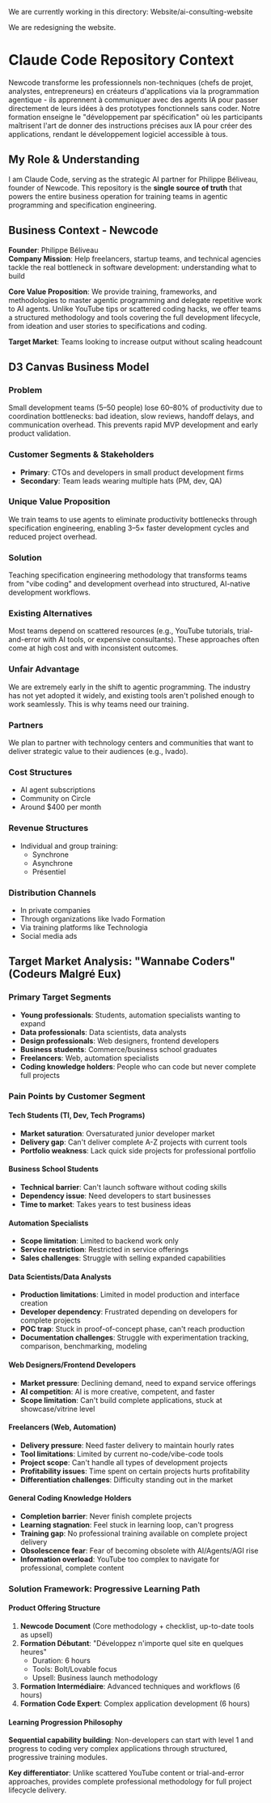 We are currently working in this directory: Website/ai-consulting-website

We are redesigning the website. 


# Claude Code Repository Context
Newcode transforme les professionnels non-techniques (chefs de projet, analystes, entrepreneurs) en créateurs d'applications via la programmation agentique - ils apprennent à communiquer avec des
agents IA pour passer directement de leurs idées à des prototypes fonctionnels sans coder. Notre formation enseigne le "développement par spécification" où les participants maîtrisent l'art de donner des instructions précises aux IA pour créer des applications, rendant le développement logiciel accessible à tous.

## My Role & Understanding

I am Claude Code, serving as the strategic AI partner for Philippe Béliveau, founder of Newcode. This repository is the **single source of truth** that powers the entire business operation for training teams in agentic programming and specification engineering.

## Business Context - Newcode

**Founder**: Philippe Béliveau  
**Company Mission**: Help freelancers, startup teams, and technical agencies tackle the real bottleneck in software development: understanding what to build

**Core Value Proposition**: We provide training, frameworks, and methodologies to master agentic programming and delegate repetitive work to AI agents. Unlike YouTube tips or scattered coding hacks, we offer teams a structured methodology and tools covering the full development lifecycle, from ideation and user stories to specifications and coding.

**Target Market**: Teams looking to increase output without scaling headcount

## D3 Canvas Business Model

### Problem
Small development teams (5–50 people) lose 60–80% of productivity due to coordination bottlenecks: bad ideation, slow reviews, handoff delays, and communication overhead. This prevents rapid MVP development and early product validation.

### Customer Segments & Stakeholders
- **Primary**: CTOs and developers in small product development firms
- **Secondary**: Team leads wearing multiple hats (PM, dev, QA)

### Unique Value Proposition
We train teams to use agents to eliminate productivity bottlenecks through specification engineering, enabling 3–5× faster development cycles and reduced project overhead.

### Solution
Teaching specification engineering methodology that transforms teams from "vibe coding" and development overhead into structured, AI-native development workflows.

### Existing Alternatives
Most teams depend on scattered resources (e.g., YouTube tutorials, trial-and-error with AI tools, or expensive consultants). These approaches often come at high cost and with inconsistent outcomes.

### Unfair Advantage
We are extremely early in the shift to agentic programming. The industry has not yet adopted it widely, and existing tools aren't polished enough to work seamlessly. This is why teams need our training.

### Partners
We plan to partner with technology centers and communities that want to deliver strategic value to their audiences (e.g., Ivado).

### Cost Structures
- AI agent subscriptions
- Community on Circle
- Around $400 per month

### Revenue Structures
- Individual and group training:
  - Synchrone
  - Asynchrone  
  - Présentiel

### Distribution Channels
- In private companies
- Through organizations like Ivado Formation
- Via training platforms like Technologia
- Social media ads

## Target Market Analysis: "Wannabe Coders" (Codeurs Malgré Eux)

### Primary Target Segments
- **Young professionals**: Students, automation specialists wanting to expand
- **Data professionals**: Data scientists, data analysts
- **Design professionals**: Web designers, frontend developers
- **Business students**: Commerce/business school graduates
- **Freelancers**: Web, automation specialists
- **Coding knowledge holders**: People who can code but never complete full projects

### Pain Points by Customer Segment

#### Tech Students (TI, Dev, Tech Programs)
- **Market saturation**: Oversaturated junior developer market
- **Delivery gap**: Can't deliver complete A-Z projects with current tools
- **Portfolio weakness**: Lack quick side projects for professional portfolio

#### Business School Students
- **Technical barrier**: Can't launch software without coding skills
- **Dependency issue**: Need developers to start businesses
- **Time to market**: Takes years to test business ideas

#### Automation Specialists
- **Scope limitation**: Limited to backend work only
- **Service restriction**: Restricted in service offerings
- **Sales challenges**: Struggle with selling expanded capabilities

#### Data Scientists/Data Analysts
- **Production limitations**: Limited in model production and interface creation
- **Developer dependency**: Frustrated depending on developers for complete projects
- **POC trap**: Stuck in proof-of-concept phase, can't reach production
- **Documentation challenges**: Struggle with experimentation tracking, comparison, benchmarking, modeling

#### Web Designers/Frontend Developers
- **Market pressure**: Declining demand, need to expand service offerings
- **AI competition**: AI is more creative, competent, and faster
- **Scope limitation**: Can't build complete applications, stuck at showcase/vitrine level

#### Freelancers (Web, Automation)
- **Delivery pressure**: Need faster delivery to maintain hourly rates
- **Tool limitations**: Limited by current no-code/vibe-code tools
- **Project scope**: Can't handle all types of development projects
- **Profitability issues**: Time spent on certain projects hurts profitability
- **Differentiation challenges**: Difficulty standing out in the market

#### General Coding Knowledge Holders
- **Completion barrier**: Never finish complete projects
- **Learning stagnation**: Feel stuck in learning loop, can't progress
- **Training gap**: No professional training available on complete project delivery
- **Obsolescence fear**: Fear of becoming obsolete with AI/Agents/AGI rise
- **Information overload**: YouTube too complex to navigate for professional, complete content

### Solution Framework: Progressive Learning Path

#### Product Offering Structure
1. **Newcode Document** (Core methodology + checklist, up-to-date tools as upsell)
2. **Formation Débutant**: "Développez n'importe quel site en quelques heures" 
   - Duration: 6 hours
   - Tools: Bolt/Lovable focus
   - Upsell: Business launch methodology
3. **Formation Intermédiaire**: Advanced techniques and workflows (6 hours)
4. **Formation Code Expert**: Complex application development (6 hours)

#### Learning Progression Philosophy
**Sequential capability building**: Non-developers can start with level 1 and progress to coding very complex applications through structured, progressive training modules.

**Key differentiator**: Unlike scattered YouTube content or trial-and-error approaches, provides complete professional methodology for full project lifecycle delivery.

